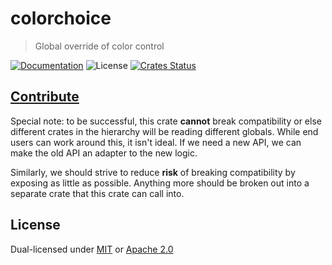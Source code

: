 # colorchoice

> Global override of color control

[![Documentation](https://img.shields.io/badge/docs-master-blue.svg)][Documentation]
![License](https://img.shields.io/crates/l/colorchoice.svg)
[![Crates Status](https://img.shields.io/crates/v/colorchoice.svg)](https://crates.io/crates/colorchoice)

## [Contribute](../../CONTRIBUTING.md)

Special note: to be successful, this crate **cannot** break compatibility or
else different crates in the hierarchy will be reading different globals.
While end users can work around this, it isn't ideal.    If we need a new API, we can make
the old API an adapter to the new logic.

Similarly, we should strive to reduce **risk** of breaking compatibility by
exposing as little as possible.  Anything more should be broken out into a
separate crate that this crate can call into.

## License

Dual-licensed under [MIT](../../LICENSE-MIT) or [Apache 2.0](../../LICENSE-APACHE)

[Documentation]: https://docs.rs/colorchoice
